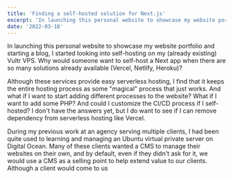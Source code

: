 ```yaml
---
title: 'Finding a self-hosted solution for Next.js'
excerpt: 'In launching this personal website to showcase my website portfolio and starting a blog, I started looking into self-hosting on my (already existing) Vultr VPS. Why would someone want to self-host a Next app when there are so many solutions already available (Vercel, Netlify, Heroku)?'
date: '2022-03-18'
---
```


In launching this personal website to showcase my website portfolio and starting a blog, I started looking into self-hosting on my (already existing) Vultr VPS. Why would someone want to self-host a Next app when there are so many solutions already available (Vercel, Netlify, Heroku)?

Although these services provide easy serverless hosting, I find that it keeps the entire hosting process as some "magical" process that just works. And what if I want to start adding different processes to the website? What if I want to add some PHP? And could I customize the CI/CD process if I self-hosted? I don't have the answers yet, but I do want to see if I can remove dependency from serverless hosting like Vercel.

During my previous work at an agency serving multiple clients, I had been quite used to learning and managing an Ubuntu virtual private server on Digital Ocean. Many of these clients wanted a CMS to manage their websites on their own, and by default, even if they didn't ask for it, we would use a CMS as a selling point to help extend value to our clients. Although a client would come to us 
